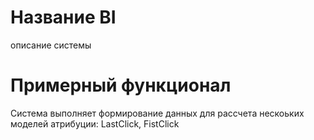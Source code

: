 # Название BI

описание системы

# Примерный функционал

Система выполняет формирование данных для рассчета нескоьких моделей атрибуции: LastClick, FistClick
